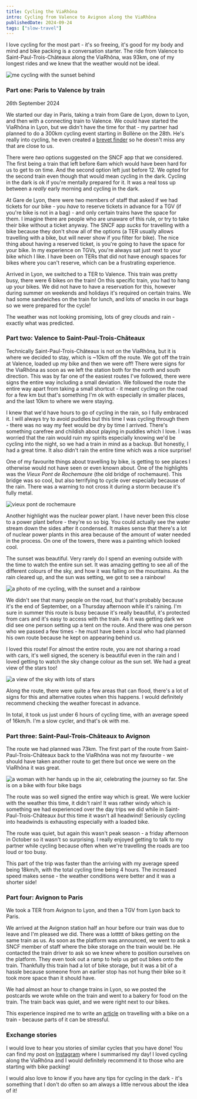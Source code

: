 ```yaml
---
title: Cycling the ViaRhôna
intro: Cycling from Valence to Avignon along the ViaRhôna
publishedDate: 2024-09-24
tags: ["slow-travel"]
---
```


I love cycling for the most part - it's so freeing, it's good for my body and mind and bike packing is a conversation starter. The ride from Valence to Saint-Paul-Trois-Châteaux along the ViaRhôna, was 93km, one of my longest rides and we knew that the weather would not be ideal.

![me cycling with the sunset behind](./images/riding-into-sunset.jpeg)

### Part one: Paris to Valence by train

26th September 2024

We started our day in Paris, taking a train from Gare de Lyon, down to Lyon, and then with a connecting train to Valence. We could have started the ViaRhôna in Lyon, but we didn't have the time for that - my partner had planned to do a 300km cycling event starting in Bollène on the 28th. He's really into cycling, he even created a [brevet finder](https://haroen.me/brevet-finder/) so he doesn't miss any that are close to us.

There were _two_ options suggested on the SNCF app that we considered. The first being a train that left before 6am which would have been hard for us to get to on time. And the second option left just before 12. We opted for the second train even though that would mean cycling in the dark. Cycling in the dark is ok if you're mentally prepared for it. It was a real toss up between a _really_ early morning and cycling in the dark.

At Gare de Lyon, there were two members of staff that asked if we had tickets for our bike - you _have_ to reserve tickets in advance for a TGV (if you're bike is not in a bag) - and only certain trains have the space for them. I imagine there are people who are unaware of this rule, or try to take their bike without a ticket anyway. The SNCF app _sucks_ for travelling with a bike because they don't show all of the options (a TER usually allows travelling with a bike, but will never show if you filter for bike). The nice thing about having a reserved ticket, is you're going to have the space for your bike. In my experience on TGVs, you're always sat just next to your bike which I like. I have been on TERs that did not have enough spaces for bikes where you can't reserve, which can be a frustrating experience.

Arrived in Lyon, we switched to a TER to Valence. This train was pretty busy, there were 6 bikes on the train! On this specific train, you had to hang up your bikes. We did not have to have a reservation for this, however during summer on weekends and holidays it's required on certain trains. We had some sandwiches on the train for lunch, and lots of snacks in our bags so we were prepared for the cycle!

The weather was not looking promising, lots of grey clouds and rain - exactly what was predicted.

### Part two: Valence to Saint-Paul-Trois-Châteaux

Technically Saint-Paul-Trois-Châteaux is not on the ViaRhôna, but it is where we decided to stay, which is ~10km off the route. We got off the train at Valence, loaded up my bike and then we were off! There were signs for the ViaRhôna as soon as we left the station both for the north and south direction. This was by far one of the easiest routes I've followed, there were signs the entire way including a small deviation. We followed the route the entire way apart from taking a small shortcut - it meant cycling on the road for a few km but that's something I'm ok with especially in smaller places, and the last 10km to where we were staying.

I knew that we'd have hours to go of cycling in the rain, so I fully embraced it. I will always try to avoid puddles but this time I was cycling through them - there was no way my feet would be dry by time I arrived. There's something carefree and childish about playing in puddles which I love. I was worried that the rain would ruin my spirits especially knowing we'd be cycling into the night, so we had a train in mind as a backup. But honestly, I had a great time. It also didn't rain the entire time which was a nice surprise!

One of my favourite things about travelling by bike, is getting to see places I otherwise would not have seen or even known about. One of the highlights was the _Vieux Pont de Rochemaure_ (the old bridge of rochemaure). This bridge was so cool, but also terrifying to cycle over especially because of the rain. There was a warning to not cross it during a storm because it's fully metal.

![vieux pont de rochemaure](./images/vieux-pont-de-rochemaure.jpeg)

Another highlight was the nuclear power plant. I have never been this close to a power plant before - they're so so big. You could actually see the water stream down the sides after it condensed. It makes sense that there's a lot of nuclear power plants in this area because of the amount of water needed in the process. On one of the towers, there was a painting which looked cool.

The sunset was beautiful. Very rarely do I spend an evening outside with the time to watch the entire sun set. It was amazing getting to see all of the different colours of the sky, and how it was falling on the mountains. As the rain cleared up, and the sun was setting, we got to see a rainbow!

![a photo of me cycling, with the sunset and a rainbow](./images/sunset-with-rainbow.jpeg)

We didn't see that many people on the road, but that's probably because it's the end of September, on a Thursday afternoon while it's raining. I'm sure in summer this route is busy because it's really beautiful, it's protected from cars and it's easy to access with the train. As it was getting dark we did see one person setting up a tent on the route. And there was one person who we passed a few times - he must have been a local who had planned his own route because he kept on appearing behind us.

I loved this route! For almost the entire route, you are not sharing a road with cars, it's well signed, the scenery is beautiful even in the rain and I loved getting to watch the sky change colour as the sun set. We had a great view of the stars too!

![a view of the sky with lots of stars](./images/stars.jpeg)

Along the route, there were quite a few areas that can flood, there's a lot of signs for this and alternative routes when this happens. I would definitely recommend checking the weather forecast in advance.

In total, it took us just under 6 hours of cycling time, with an average speed of 16km/h. I'm a slow cycler, and that's ok with me.

### Part three: Saint-Paul-Trois-Châteaux to Avignon

The route we had planned was 73km. The first part of the route from Saint-Paul-Trois-Châteaux back to the ViaRhôna was not my favourite - we should have taken another route to get there but once we were on the ViaRhôna it was great.

![a woman with her hands up in the air, celebrating the journey so far. She is on a bike with four bike bags](./images/saint-paul-avignon.jpeg)

The route was so well signed the entire way which is great. We were luckier with the weather this time, it didn't rain! It was rather windy which is something we had experienced over the day trips we did while in Saint-Paul-Trois-Châteaux _but_ this time it wasn't all headwind! Seriously cycling into headwinds is exhausting especially with a loaded bike.

The route was quiet, but again this wasn't peak season - a friday afternoon in October so it wasn't so surprising. I really enjoyed getting to talk to my partner while cycling because often when we're travelling the roads are too loud or too busy.

This part of the trip was faster than the arriving with my average speed being 18km/h, with the total cycling time being 4 hours. The increased speed makes sense - the weather conditions were better and it was a shorter side! 

### Part four: Avignon to Paris

We took a TER from Avignon to Lyon, and then a TGV from Lyon back to Paris.

We arrived at the Avignon station half an hour before our train was due to leave and I'm pleased we did. There was a lottttt of bikes getting on the same train as us. As soon as the platform was announced, we went to ask a SNCF member of staff where the bike storage on the train would be. He contacted the train driver to ask so we knew where to position ourselves on the platform. They even took out a ramp to help us get out bikes onto the train. Thankfully this train had a lot of bike storage, but it was a bit of a hassle because someone from an earlier stop has not hung their bike so it took more space than it should have.

We had almost an hour to change trains in Lyon, so we posted the postcards we wrote while on the train and went to a bakery for food on the train. The train back was quiet, and we were right next to our bikes. 

This experience inspired me to write an [article](/articles/travel/bike-on-a-train/) on travelling with a bike on a train - because parts of it can be stressful.

### Exchange stories

I would love to hear you stories of similar cycles that you have done! You can find my post on [Instagram](https://www.instagram.com/p/DAafdqyNr9W/?img_index=1) where I summarised my day! I loved cycling along the ViaRhôna and I would definitely recommend it to those who are starting with bike packing!

I would also love to know if you have any tips for cycling in the dark - it's something that I don't do often so am always a little nervous about the idea of it!
